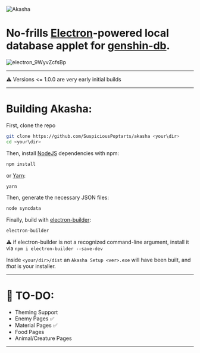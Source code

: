 ![Akasha](https://i.imgur.com/Wrf8TXo.png)

No-frills [Electron](https://github.com/electron/electron)-powered local database applet for [genshin-db](https://github.com/search?q=genshin-db).
======

![electron_9WyvZcfsBp](https://user-images.githubusercontent.com/98726245/214561115-dda8d677-af13-4f29-abcb-a6935dd35b1e.gif)

___

⚠️ Versions <= 1.0.0 are very early initial builds
___

# Building Akasha:

First, clone the repo
```bash
git clone https://github.com/SuspiciousPoptarts/akasha <your\dir>
cd <your\dir>
```
Then, install [NodeJS](https://nodejs.org/en/) dependencies with npm:
```bash
npm install
```
or [Yarn](https://yarnpkg.com/):
```bash
yarn
```

Then, generate the necessary JSON files:
```bash
node syncdata
```

Finally, build with [electron-builder](https://github.com/electron-userland/electron-builder):
```bash
electron-builder
```
⚠️ if electron-builder is not a recognized command-line argument, install it via `npm i electron-builder --save-dev`

Inside `<your/dir>/dist` an `Akasha Setup <ver>.exe` will have been built, and *that* is your installer.


___

# 📝 TO-DO:
* Theming Support
* Enemy Pages ✅
* Material Pages ✅
* Food Pages
* Animal/Creature Pages
___
